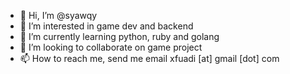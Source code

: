 - 👋 Hi, I’m @syawqy
- 👀 I’m interested in game dev and backend
- 🌱 I’m currently learning python, ruby and golang
- 💞️ I’m looking to collaborate on game project
- 📫 How to reach me, send me email xfuadi [at] gmail [dot] com

<!---
syawqy/syawqy is a ✨ special ✨ repository because its `README.md` (this file) appears on your GitHub profile.
You can click the Preview link to take a look at your changes.
--->
